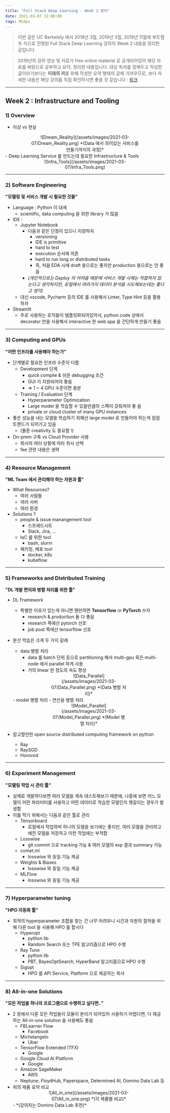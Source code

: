 ```yaml
---
title: "Full Stack Deep Learning - Week 2 정리"
date: 2021-03-07 12:00:00
tags: MLOps
---
```


> 이번 글은 UC Berkelely 에서 2018년 3월, 2019년 3월, 2019년 11월에 부트캠프 식으로 진행된 Full Stack Deep Learning 강의의 Week 2 내용을 정리한 글입니다.

> 2019년의 강의 영상 및 자료가 free online material 로 공개되어있어 해당 자료를 바탕으로 공부하고 요약, 정리한 내용입니다. 대상 독자를 정해두고 작성한 글이라기보다는 **미래의 저**를 위해 작성한 요약 형태의 글에 가까우므로, 보다 자세한 내용은 해당 강의를 직접 확인하시면 좋을 것 같습니다 : [링크](https://fall2019.fullstackdeeplearning.com/)

---

## Week 2 : Infrastructure and Tooling

### 1) Overview

- 이상 vs 현실
<div style="width:70%; margin:0 auto;" align="center" markdown="1">
![Dream_Reality](/assets/images/2021-03-07/Dream_Reality.png)
*(Data 에서 의미있는 서비스를 만들기까지의 과정)*
</div>
- Deep Learning Service 를 만드는데 필요한 Infrastructure & Tools
<div style="width:70%; margin:0 auto;" align="center" markdown="1">
![Infra_Tools](/assets/images/2021-03-07/Infra_Tools.png)
</div>

---

### 2) Software Engineering

**"모델링 및 서비스 개발 시 필요한 것들"**
- Language : Python 이 대세
    - scientific, data computing 을 위한 library 가 많음
- IDE : 
    - Jupyter Notebook
        - 다음과 같은 단점이 있으니 지양하자
            - versioning
            - IDE is primitive
            - hard to test
            - execution 순서에 의존
            - hard to run long or distributed tasks
            - 즉, 처음 EDA 시에 draft 용으로는 좋지만 production 용으로는 안 좋음
        - *(개인적으로는 Deploy 의 어려움 때문에 서비스 개발 시에는 적합하지 않는다고 생각하지만, 로컬에서 여러가지 데이터 분석을 시도해보는데는 좋다고 생각)*
    - 대신 vscode, Pycharm 등의 IDE 를 사용해서 Linter, Type Hint 등을 활용하자
- Streamlit
    - 주로 사용하는 로직들이 템플릿화되어있어서, python code 상에서 decorator 만을 사용해서 interactive 한 web app 을 간단하게 만들기 좋음

---

### 3) Computing and GPUs

**"어떤 인프라를 사용해야 하는가"**
- 단계별로 필요한 인프라 수준이 다름
    - Development 단계
        - quick compile & 쉬운 debugging 조건
        - GUI 가 지원되어야 좋음
        - ⇒ 1 ~ 4 GPU 수준이면 충분
    - Training / Evaluation 단계
        - Hyperparameter Optimization
        - Large model 을 학습할 수 있을만큼의 스펙이 갖춰져야 좋 음
        - private or cloud cluster of many GPU instances
- 좋은 성능을 내는 모델을 학습하기 위해선 large model 로 만들어야 하는게 점점 트렌드가 되어가고 있음
    - (물론 creativity 도 중요함 !)
- On-prem 구축 vs Cloud Provider 사용
    - 회사의 여러 상황에 따라 취사 선택
    - fee 관련 내용은 생략

---

### 4) Resource Management

**"ML Team 에서 관리해야 하는 자원과 툴"**
- What Resources?
    - 여러 사람들
    - 여러 서버
    - 여러 환경
- Solutions ?
    - people & issue manangement tool
        - 스프레드시트
        - Slack, Jira, ...
    - IaC 를 위한 tool
        - bash, slurm
    - 패키징, 배포 tool
        - docker, k8s
        - kubeflow

---

### 5) Frameworks and Distributed Training

**"DL 개발 편의와 병렬 처리를 위한 툴"**

- DL Framework
    - 특별한 이유가 있는게 아니면 웬만하면 **Tensorflow** or **PyTorch** 쓰자
        - research & production 둘 다 좋음
        - research 쪽에선 pytorch 선호
        - job post 쪽에선 tensorflow 선호
- 분산 학습은 크게 두 가지 갈래
    - data 병렬 처리
        - data 를 batch 단위 등으로 partitioning 해서 multi-gpu 혹은 multi-node 에서 parallel 하게 사용
        - 거의 linear 한 정도의 속도 향상
    <div style="width:50%; margin:0 auto;" align="center" markdown="1">
    ![Data_Parallel](/assets/images/2021-03-07/Data_Parallel.png)
    *(Data 병렬 처리)*
    </div>
    - model 병렬 처리
        - 연산을 병렬 처리
    <div style="width:50%; margin:0 auto;" align="center" markdown="1">
    ![Model_Parallel](/assets/images/2021-03-07/Model_Parallel.png)
    *(Model 병렬 처리)*
    </div>

- 참고할만한 open source distributed computing framework on python
    - Ray
    - RaySGD
    - Horovod

---

### 6) Experiment Management

**"모델링 작업 시 관리 툴"**
- 실제로 개발하다보면 여러 모델을 계속 테스트해보기 때문에, 나중에 보면 어느 모델이 어떤 파라미터를 사용하고 어떤 데이터로 학습한 모델인지 헷갈리는 경우가 발생함
- 이를 막기 위해서는 다음과 같은 툴로 관리
    - Tensorboard
        - 로컬에서 작업하며 하나의 모델을 보기에는 좋지만, 여러 모델을 관리하고 예전 모델을 저장하고 이런 작업에는 부적합
    - Losswise
        - git commit 으로 tracking 가능 & 여러 모델의 exp 결과 summary 가능
    - comet.ml
        - losswise 와 동일 기능 제공
    - Weights & Biases
        - losswise 와 동일 기능 제공
    - MLFlow
        - losswise 와 동일 기능 제공

---

### 7) Hyperparameter tuning

**"HPO 자동화 툴"**
- 최적의 hyperparameter  조합을 찾는 건 너무 어려우니 시간과 자원의 절약을 위해 다른 tool 을 사용해 HPO 를 합시다
    - Hyperopt
        - python lib
        - Random Search 또는 TPE 알고리즘으로 HPO 수행
    - Ray Tune
        - python lib
        - PBT, BayesOptSearch, HyperBand 알고리즘으로 HPO 수행
    - Sigopt
        - HPO 를 API Service, Platform 으로 제공하는 회사

---

### 8) All-in-one Solutions

**"모든 작업을 하나의 프로그램으로 수행하고 싶다면.."**

- 2 장에서 다룬 모든 작업들이 모듈이 분리가 되어있어 사용하기 어렵다면, 다 제공하는 All-in-one solution 을 사용해도 좋음
    - FBLearner Flow
        - Facebook
    - Michelangelo
        - Uber
    - TensorFlow Extended (TFX)
        - Google
    - Google Cloud AI Platform
        - Google
    - Amazon SageMaker
        - AWS
    - Neptune, FloydHub, Paperspace, Determined AI, Domino Data Lab 등
- 위의 제품 요약 비교
    <div style="width:70%; margin:0 auto;" align="center" markdown="1">
    ![All_in_one](/assets/images/2021-03-07/All_in_one.png)
    *(각 제품별 비교)*
    </div>
    - *(강의자는 Domino Data Lab 추천)*
